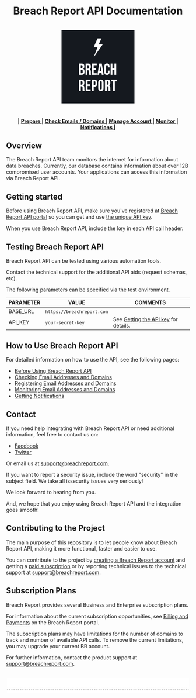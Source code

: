 <h1 align="center">
  <a name="logo" href="http://breachreport.com"></a>
  <br>
  Breach Report API Documentation
</h1>


<p align="center">
  <br>
  <img width="200" src="img/breachreport-200px.png" alt="">
  <br>
  <br>
</p>

<div align="center"><a name="menu"></a>
  <h4>
  <span> | </span>
  <a href="./docs/01-before-using-api.md">
      Prepare
    </a>
	<span> | </span>
    <a href="./docs/02-check-email-domains.md">
      Check Emails / Domains
    </a>
    <span> | </span>
    <a href="./docs/03-manage-emails-domains.md">
      Manage Account
    </a>
    <span> | </span>
    <a href="04-monitor.md">
      Monitor
    </a>
    <span> | </span>
    <a href="./docs/05-get-postback-url.md">
      Notifications
    </a>
    <span> | <span>
    </h4>
</div>

<link rel="stylesheet" type="text/css" href="https://stackpath.bootstrapcdn.com/bootstrap/4.2.1/css/bootstrap.min.css">

<!-- &nbsp;&nbsp;&nbsp;&nbsp;&nbsp;&nbsp;&nbsp;&nbsp;&nbsp;&nbsp;&nbsp;&nbsp;&nbsp;&nbsp;&nbsp;&nbsp;&nbsp;&nbsp;&nbsp;&nbsp;&nbsp;&nbsp;&nbsp;&nbsp;&nbsp;&nbsp;&nbsp;&nbsp;&nbsp;&nbsp;&nbsp;&nbsp;&nbsp;&nbsp;&nbsp;&nbsp;&nbsp;&nbsp;&nbsp;
&nbsp;&nbsp;&nbsp;&nbsp;&nbsp;&nbsp;&nbsp;&nbsp;&nbsp;&nbsp;&nbsp;&nbsp;&nbsp;
[![Tweet](https://img.shields.io/twitter/url/http/shields.io.svg?style=social)](https://twitter.com/intent/tweet?text=Youe%20app%20will%20be%20secure%20with%20Breach%20Report%20API.&url=https://breachreport.com/&via=BreachReports&hashtags=cybersecurity,CyberSecurity,infosec,api)]
[![License](https://img.shields.io/badge/license-MIT-blue.svg)](https://github.com/arrayio/array-io-keychain/blob/master/LICENSE.md)] -->

## Overview

The Breach Report API team monitors the internet for information about data breaches. Currently, our database contains information about over 12B compromised user accounts. Your applications can access this information via Breach Report API.



## Getting started

Before using Breach Report API, make sure you've registered at [Breach Report API portal](https://breachreport.com) so you can get and use [the unique API key](docs/01-before-using-api.md/#getting-the-api-key).

When you use Breach Report API, include the key in each API call header.



## Testing Breach Report API

Breach Report API can be tested using various automation tools.

Contact the technical support for the additional API aids (request schemas, etc).

The following parameters can be specified via the test environment.

| PARAMETER | VALUE | COMMENTS |
| ------ | ------ | ------ |
| BASE_URL | `https://breachreport.com` |  |
| API_KEY | `your-secret-key` | See [Getting the API key](./docs/before-using-api.md#getting-the-api-key) for details. |



## How to Use Breach Report API

For detailed information on how to use the API, see the following pages:

* [Before Using Breach Report API](docs/01-before-using-api.md)
* [Checking Email Addresses and Domains](docs/02-check-email-domains.md)
* [Registering Email Addresses and Domains](docs/03-manage-emails-domains.md)
* [Monitoring Email Addresses and Domains](docs/04-monitor.md)
* [Getting Notifications](docs/05-postback-url.md)



## Contact

If you need help integrating with Breach Report API or need additional information, feel free to contact us on:

* [Facebook](https://www.facebook.com/breachreport/)
* [Twitter](https://twitter.com/BreachReports)

Or email us at support@breachreport.com. 

If you want to report a security issue, include the word "security" in the subject field. We take all issecurity issues very seriously!

We look forward to hearing from you.

And, we hope that you enjoy using Breach Report API and the integration goes smooth!



## Contributing to the Project

The main purpose of this repository is to let people know about Breach Report API, making it more functional, faster and easier to use.

You can contribute to the project by [creating a Breach Report account](./docs/01-before-using-api.md#registering-at-breach-report-portal) and getting a [paid subscription](#subscription-plans) or by reporting technical issues to the technical support at support@breachreport.com.



## Subscription Plans

Breach Report provides several Business and Enterprise subscription plans.

For information about the current subscription opportunities, see [Billing and Payments](https://breachreport.com/portal/subscriptions) on the Breach Report portal.

The subscription plans may have limitations for the number of domains to track and number of available API calls. To remove the current limitations, you may upgrade your current BR account.

For further information, contact the product support at support@breachreport.com.

<p align="center">
  <br>
  <img width="500" src="./img/chapter-separate.jpg" alt="">
</p>

